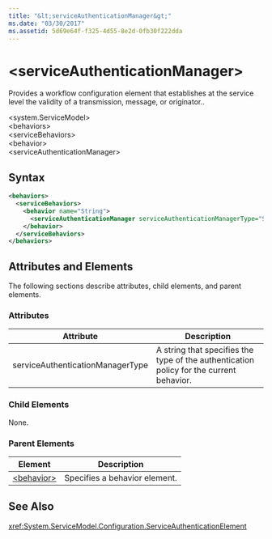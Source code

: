 ```yaml
---
title: "&lt;serviceAuthenticationManager&gt;"
ms.date: "03/30/2017"
ms.assetid: 5d69e64f-f325-4d55-8e2d-0fb30f222dda
---
```

# &lt;serviceAuthenticationManager&gt;
Provides a workflow configuration element that establishes at the service level the validity of a transmission, message, or originator..  

\<system.ServiceModel>  
\<behaviors>  
\<serviceBehaviors>  
\<behavior>  
\<serviceAuthenticationManager>  

## Syntax  

```xml  
<behaviors>
  <serviceBehaviors>
    <behavior name="String">
      <serviceAuthenticationManager serviceAuthenticationManagerType="String" />
    </behavior>
  </serviceBehaviors>
</behaviors>  
```  

## Attributes and Elements  
 The following sections describe attributes, child elements, and parent elements.  

### Attributes  


|Attribute|Description|  
|---------------|-----------------|  
|serviceAuthenticationManagerType|A string that specifies the type of the authentication policy for the current behavior.|  

### Child Elements  
 None.  

### Parent Elements  


|Element|Description|  
|-------------|-----------------|  
|[\<behavior>](../../../../../docs/framework/configure-apps/file-schema/wcf/behavior-of-endpointbehaviors.md)|Specifies a behavior element.|  

## See Also  
 <xref:System.ServiceModel.Configuration.ServiceAuthenticationElement>
